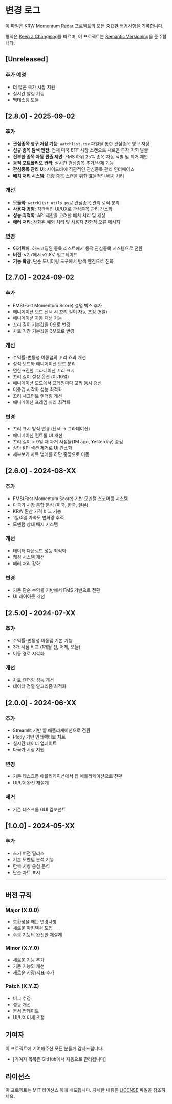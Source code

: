 # 변경 로그

이 파일은 KRW Momentum Radar 프로젝트의 모든 중요한 변경사항을 기록합니다.

형식은 [Keep a Changelog](https://keepachangelog.com/ko/1.0.0/)를 따르며,
이 프로젝트는 [Semantic Versioning](https://semver.org/lang/ko/)을 준수합니다.

## [Unreleased]

### 추가 예정

- 더 많은 국가 시장 지원
- 실시간 알림 기능
- 백테스팅 모듈

## [2.8.0] - 2025-09-02

### 추가

- **관심종목 영구 저장 기능**: `watchlist.csv` 파일을 통한 관심종목 영구 저장
- **신규 종목 탐색 엔진**: 전체 미국 ETF 시장 스캔으로 새로운 투자 기회 발굴
- **진부한 종목 자동 편출 제안**: FMS 하위 25% 종목 자동 식별 및 제거 제안
- **동적 포트폴리오 관리**: 실시간 관심종목 추가/삭제 기능
- **관심종목 관리 UI**: 사이드바에 직관적인 관심종목 관리 인터페이스
- **배치 처리 시스템**: 대량 종목 스캔을 위한 효율적인 배치 처리

### 개선

- **모듈화**: `watchlist_utils.py`로 관심종목 관리 로직 분리
- **사용자 경험**: 직관적인 UI/UX로 관심종목 관리 간소화
- **성능 최적화**: API 제한을 고려한 배치 처리 및 캐싱
- **에러 처리**: 강화된 예외 처리 및 사용자 친화적 오류 메시지

### 변경

- **아키텍처**: 하드코딩된 종목 리스트에서 동적 관심종목 시스템으로 전환
- **버전**: v2.7에서 v2.8로 업그레이드
- **기능 확장**: 단순 모니터링 도구에서 탐색 엔진으로 진화

## [2.7.0] - 2024-09-02

### 추가

- FMS(Fast Momentum Score) 설명 박스 추가
- 애니메이션 모드 선택 시 꼬리 길이 자동 조정 (5일)
- 애니메이션 자동 재생 기능
- 꼬리 길이 기본값을 0으로 변경
- 차트 기간 기본값을 3M으로 변경

### 개선

- 수익률-변동성 이동맵의 꼬리 효과 개선
- 정적 모드와 애니메이션 모드 분리
- 연한→진한 그라데이션 꼬리 표시
- 꼬리 길이 설정 옵션 (0~10일)
- 애니메이션 모드에서 프레임마다 꼬리 동시 갱신
- 이동맵 시각화 성능 최적화
- 꼬리 세그먼트 렌더링 개선
- 애니메이션 프레임 처리 최적화

### 변경

- 꼬리 표시 방식 변경 (단색 → 그라데이션)
- 애니메이션 컨트롤 UI 개선
- 꼬리 길이 > 0일 때 과거 시점들(1M ago, Yesterday) 숨김
- 상단 KPI 섹션 제거로 UI 간소화
- 세부보기 차트 범례를 하단 중앙으로 이동

## [2.6.0] - 2024-08-XX

### 추가

- FMS(Fast Momentum Score) 기반 모멘텀 스코어링 시스템
- 다국가 시장 통합 분석 (미국, 한국, 일본)
- KRW 환산 가격 비교 기능
- 1일/5일 가속도 변화량 추적
- 모멘텀 상태 배지 시스템

### 개선

- 데이터 다운로드 성능 최적화
- 캐싱 시스템 개선
- 에러 처리 강화

### 변경

- 기존 단순 수익률 기반에서 FMS 기반으로 전환
- UI 레이아웃 개선

## [2.5.0] - 2024-07-XX

### 추가

- 수익률-변동성 이동맵 기본 기능
- 3개 시점 비교 (1개월 전, 어제, 오늘)
- 이동 경로 시각화

### 개선

- 차트 렌더링 성능 개선
- 데이터 정렬 알고리즘 최적화

## [2.0.0] - 2024-06-XX

### 추가

- Streamlit 기반 웹 애플리케이션으로 전환
- Plotly 기반 인터랙티브 차트
- 실시간 데이터 업데이트
- 다국가 시장 지원

### 변경

- 기존 데스크톱 애플리케이션에서 웹 애플리케이션으로 전환
- UI/UX 완전 재설계

### 제거

- 기존 데스크톱 GUI 컴포넌트

## [1.0.0] - 2024-05-XX

### 추가

- 초기 버전 릴리스
- 기본 모멘텀 분석 기능
- 한국 시장 중심 분석
- 단순 차트 표시

---

## 버전 규칙

### Major (X.0.0)

- 호환성을 깨는 변경사항
- 새로운 아키텍처 도입
- 주요 기능의 완전한 재설계

### Minor (X.Y.0)

- 새로운 기능 추가
- 기존 기능의 개선
- 새로운 시장/지표 추가

### Patch (X.Y.Z)

- 버그 수정
- 성능 개선
- 문서 업데이트
- UI/UX 미세 조정

## 기여자

이 프로젝트에 기여해주신 모든 분들께 감사드립니다:

- [기여자 목록은 GitHub에서 자동으로 관리됩니다]

## 라이선스

이 프로젝트는 MIT 라이선스 하에 배포됩니다. 자세한 내용은 [LICENSE](LICENSE) 파일을 참조하세요.
